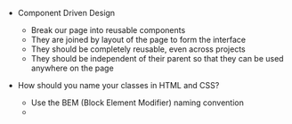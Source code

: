- Component Driven Design
    - Break our page into reusable components 
    - They are joined by layout of the page to form the interface
    - They should be completely reusable, even across projects
    - They should be independent of their parent so that they can be used
    anywhere on the page

- How should you name your classes in HTML and CSS?
    - Use the BEM (Block Element Modifier) naming convention
    - 